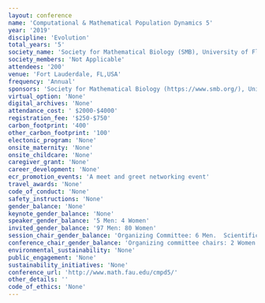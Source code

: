 ```yaml
---
layout: conference 
name: 'Computational & Mathematical Population Dynamics 5'
year: '2019'
discipline: 'Evolution'
total_years: '5'
society_name: 'Society for Mathematical Biology (SMB), University of Florida and Atlantic University of Florida'
society_members: 'Not Applicable'
attendees: '200'
venue: 'Fort Lauderdale, FL,USA'
frequency: 'Annual'
sponsors: 'Society for Mathematical Biology (https://www.smb.org/), United States National Science Foundation (NSF)'
virtual_option: 'None'
digital_archives: 'None'
attendance_cost: ' $2000-$4000'
registration_fee: '$250-$750'
carbon_footprint: '400'
other_carbon_footprint: '100'
electonic_program: 'None'
onsite_maternity: 'None'
onsite_childcare: 'None'
caregiver_grant: 'None'
career_development: 'None'
ecr_promotion_events: 'A meet and greet networking event'
travel_awards: 'None'
code_of_conduct: 'None'
safety_instructions: 'None'
gender_balance: 'None'
keynote_gender_balance: 'None'
speaker_gender_balance: '5 Men: 4 Women'
invited_gender_balance: '97 Men: 80 Women'
session_chair_gender_balance: 'Organizing Committee: 6 Men.  Scientific Committee: 7 Men: 7 Women'
conference_chair_gender_balance: 'Organizing committee chairs: 2 Women'
environmental_sustainability: 'None'
public_engagement: 'None'
sustainability_initiatives: 'None'
conference_url: 'http://www.math.fau.edu/cmpd5/'
other_details: ''
code_of_ethics: 'None'
---
```

